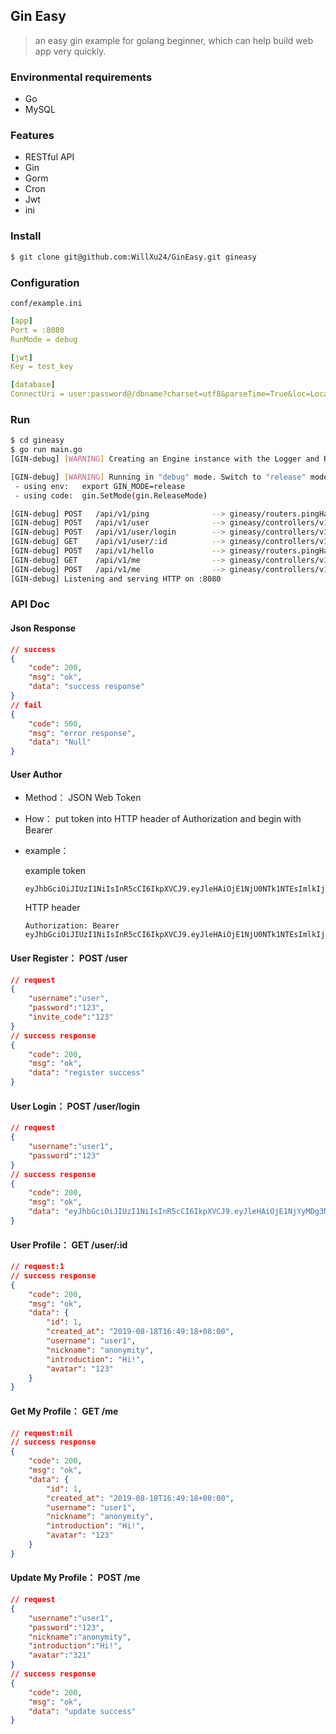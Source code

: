 ## Gin Easy

> an easy gin example for golang beginner, which can help build web app very quickly.

### Environmental requirements

- Go
- MySQL

### Features

- RESTful API
- Gin
- Gorm
- Cron
- Jwt
- ini

### Install

```bash
$ git clone git@github.com:WillXu24/GinEasy.git gineasy
```

### Configuration

 `conf/example.ini`

```yaml
[app]
Port = :8080
RunMode = debug

[jwt]
Key = test_key

[database]
ConnectUri = user:password@/dbname?charset=utf8&parseTime=True&loc=Local
```

### Run

```bash
$ cd gineasy
$ go run main.go
[GIN-debug] [WARNING] Creating an Engine instance with the Logger and Recovery middleware already attached.

[GIN-debug] [WARNING] Running in "debug" mode. Switch to "release" mode in production.
 - using env:	export GIN_MODE=release
 - using code:	gin.SetMode(gin.ReleaseMode)

[GIN-debug] POST   /api/v1/ping              --> gineasy/routers.pingHandler (4 handlers)
[GIN-debug] POST   /api/v1/user              --> gineasy/controllers/v1.RegisterHandler (4 handlers)
[GIN-debug] POST   /api/v1/user/login        --> gineasy/controllers/v1.LoginHandler (4 handlers)
[GIN-debug] GET    /api/v1/user/:id          --> gineasy/controllers/v1.UserProfileHandler (4 handlers)
[GIN-debug] POST   /api/v1/hello             --> gineasy/routers.pingHandler (5 handlers)
[GIN-debug] GET    /api/v1/me                --> gineasy/controllers/v1.MyProfileHandler (5 handlers)
[GIN-debug] POST   /api/v1/me                --> gineasy/controllers/v1.UpdateProfileHandler (5 handlers)
[GIN-debug] Listening and serving HTTP on :8080
```

### API Doc

#### Json Response

```json
// success
{
    "code": 200,
    "msg": "ok",
    "data": "success response"
}
// fail
{
    "code": 500,
    "msg": "error response",
    "data": "Null"
}
```

#### User Author

- Method： JSON Web Token

- How： put token into HTTP  header of Authorization and begin with Bearer

- example：

  example token

  ```
  eyJhbGciOiJIUzI1NiIsInR5cCI6IkpXVCJ9.eyJleHAiOjE1NjU0NTk1NTEsImlkIjoiNWQ0ZWVlYjdhNTBmYTMxMmU0ODYyYzdiIiwib3JpZ19pYXQiOjE1NjU0NTU5NTF9.gU_OsqXlAcFWS5qN7sbGVqQdrFVOkAUOoPffTH6q9sk
  ```

  HTTP header

  ```
  Authorization: Bearer eyJhbGciOiJIUzI1NiIsInR5cCI6IkpXVCJ9.eyJleHAiOjE1NjU0NTk1NTEsImlkIjoiNWQ0ZWVlYjdhNTBmYTMxMmU0ODYyYzdiIiwib3JpZ19pYXQiOjE1NjU0NTU5NTF9.gU_OsqXlAcFWS5qN7sbGVqQdrFVOkAUOoPffTH6q9sk
  ```

#### User Register： POST    /user

```json
// request
{
	"username":"user",
	"password":"123",
	"invite_code":"123"
}
// success response
{
    "code": 200,
    "msg": "ok",
    "data": "register success"
}
```

#### User Login： POST   /user/login

```json
// request
{
	"username":"user1",
	"password":"123"
}
// success response
{
    "code": 200,
    "msg": "ok",
    "data": "eyJhbGciOiJIUzI1NiIsInR5cCI6IkpXVCJ9.eyJleHAiOjE1NjYyMDg3NzIsImlkIjoxLCJvcmlnX2lhdCI6MTU2NjE5Nzk3Mn0.qnuqqZ1bJ56AUQtc5C8-1oBDHKkmAzz4hE_OqErpfhs"
}
```

#### User Profile： GET   /user/:id

```json
// request:1
// success response
{
    "code": 200,
    "msg": "ok",
    "data": {
        "id": 1,
        "created_at": "2019-08-18T16:49:18+08:00",
        "username": "user1",
        "nickname": "anonymity",
        "introduction": "Hi!",
        "avatar": "123"
    }
}
```



#### Get My Profile：  GET   /me

```json
// request:nil
// success response
{
    "code": 200,
    "msg": "ok",
    "data": {
        "id": 1,
        "created_at": "2019-08-18T16:49:18+08:00",
        "username": "user1",
        "nickname": "anonymity",
        "introduction": "Hi!",
        "avatar": "123"
    }
}
```



#### Update My Profile： POST      /me

```json
// request
{
	"username":"user1",
	"password":"123",
	"nickname":"anonymity",
	"introduction":"Hi!",
	"avatar":"321"
}
// success response
{
    "code": 200,
    "msg": "ok",
    "data": "update success"
}
```

